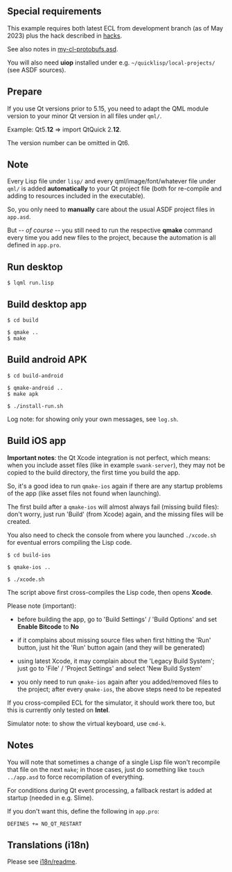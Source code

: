 
Special requirements
--------------------

This example requires both latest ECL from development branch (as of May 2023)
plus the hack described in [hacks](hacks/).

See also notes in [my-cl-protobufs.asd](my-cl-protobufs.asd).

You will also need **uiop** installed under e.g. `~/quicklisp/local-projects/`
(see ASDF sources).



Prepare
-------

If you use Qt versions prior to 5.15, you need to adapt the QML module version
to your minor Qt version in all files under `qml/`.

Example: Qt5.**12** => import QtQuick 2.**12**.

The version number can be omitted in Qt6.


Note
----

Every Lisp file under `lisp/` and every qml/image/font/whatever file under
`qml/` is added **automatically** to your Qt project file (both for re-compile
and adding to resources included in the executable).

So, you only need to **manually** care about the usual ASDF project files in
`app.asd`.

But -- *of course* -- you still need to run the respective **qmake** command
every time you add new files to the project, because the automation is all
defined in `app.pro`.


Run desktop
-----------
```
$ lqml run.lisp
```


Build desktop app
-----------------
```
$ cd build

$ qmake ..
$ make
```


Build android APK
-----------------
```
$ cd build-android

$ qmake-android ..
$ make apk

$ ./install-run.sh
```
Log note: for showing only your own messages, see `log.sh`.



Build iOS app
-------------

**Important notes**: the Qt Xcode integration is not perfect, which means: when
you include asset files (like in example `swank-server`), they may not be
copied to the build directory, the first time you build the app.

So, it's a good idea to run `qmake-ios` again if there are any startup problems
of the app (like asset files not found when launching).

The first build after a `qmake-ios` will almost always fail (missing build
files): don't worry, just run 'Build' (from Xcode) again, and the missing files
will be created.

You also need to check the console from where you launched `./xcode.sh` for
eventual errors compiling the Lisp code.
```
$ cd build-ios

$ qmake-ios ..

$ ./xcode.sh
```
The script above first cross-compiles the Lisp code, then opens **Xcode**.

Please note (important):

* before building the app, go to 'Build Settings' / 'Build Options' and set
  **Enable Bitcode** to **No**

* if it complains about missing source files when first hitting the 'Run'
  button, just hit the 'Run' button again (and they will be generated)

* using latest Xcode, it may complain about the 'Legacy Build System'; just go
  to 'File' / 'Project Settings' and select 'New Build System'

* you only need to run `qmake-ios` again after you added/removed files to the
  project; after every `qmake-ios`, the above steps need to be repeated

If you cross-compiled ECL for the simulator, it should work there too, but this
is currently only tested on **Intel**.

Simulator note: to show the virtual keyboard, use `cmd-k`.



Notes
-----

You will note that sometimes a change of a single Lisp file won't recompile
that file on the next `make`; in those cases, just do something like
`touch ../app.asd` to force recompilation of everything.

For conditions during Qt event processing, a fallback restart is added at
startup (needed in e.g. Slime).

If you don't want this, define the following in `app.pro`:
```
DEFINES += NO_QT_RESTART
```


Translations (i18n)
-------------------

Please see [i18n/readme](i18n/readme.md).
